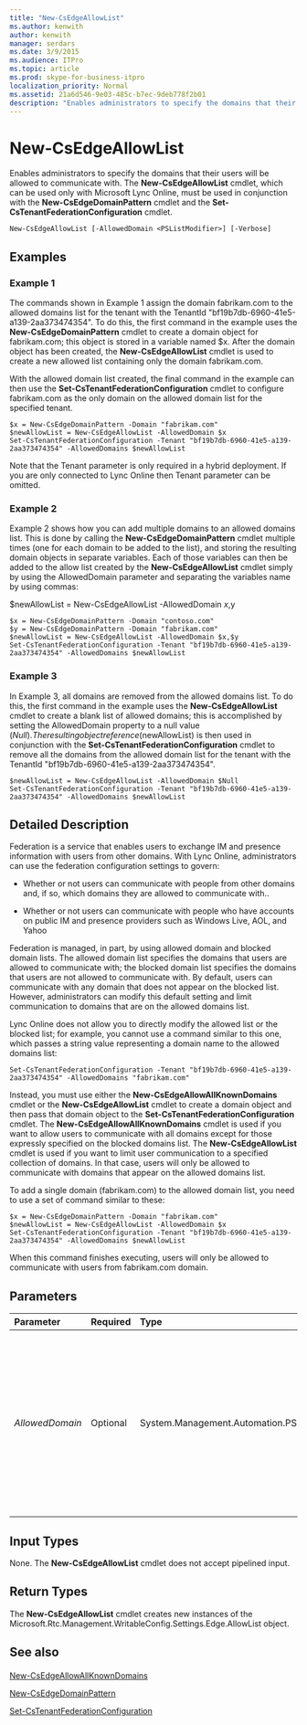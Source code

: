 ```yaml
---
title: "New-CsEdgeAllowList"
ms.author: kenwith
author: kenwith
manager: serdars
ms.date: 3/9/2015
ms.audience: ITPro
ms.topic: article
ms.prod: skype-for-business-itpro
localization_priority: Normal
ms.assetid: 21a6d546-9e03-485c-b7ec-9deb778f2b01
description: "Enables administrators to specify the domains that their users will be allowed to communicate with. The New-CsEdgeAllowList cmdlet, which can be used only with Microsoft Lync Online, must be used in conjunction with the New-CsEdgeDomainPattern cmdlet and the Set-CsTenantFederationConfiguration cmdlet."
---
```


# New-CsEdgeAllowList
 
Enables administrators to specify the domains that their users will be allowed to communicate with. The **New-CsEdgeAllowList** cmdlet, which can be used only with Microsoft Lync Online, must be used in conjunction with the **New-CsEdgeDomainPattern** cmdlet and the **Set-CsTenantFederationConfiguration** cmdlet.
  
```
New-CsEdgeAllowList [-AllowedDomain <PSListModifier>] [-Verbose]
```

## Examples
<a name="Examples"> </a>

### Example 1

The commands shown in Example 1 assign the domain fabrikam.com to the allowed domains list for the tenant with the TenantId "bf19b7db-6960-41e5-a139-2aa373474354". To do this, the first command in the example uses the **New-CsEdgeDomainPattern** cmdlet to create a domain object for fabrikam.com; this object is stored in a variable named $x. After the domain object has been created, the **New-CsEdgeAllowList** cmdlet is used to create a new allowed list containing only the domain fabrikam.com.
  
With the allowed domain list created, the final command in the example can then use the **Set-CsTenantFederationConfiguration** cmdlet to configure fabrikam.com as the only domain on the allowed domain list for the specified tenant.
  
```
$x = New-CsEdgeDomainPattern -Domain "fabrikam.com"
$newAllowList = New-CsEdgeAllowList -AllowedDomain $x
Set-CsTenantFederationConfiguration -Tenant "bf19b7db-6960-41e5-a139-2aa373474354" -AllowedDomains $newAllowList
```

Note that the Tenant parameter is only required in a hybrid deployment. If you are only connected to Lync Online then Tenant parameter can be omitted.
  
### Example 2

Example 2 shows how you can add multiple domains to an allowed domains list. This is done by calling the **New-CsEdgeDomainPattern** cmdlet multiple times (one for each domain to be added to the list), and storing the resulting domain objects in separate variables. Each of those variables can then be added to the allow list created by the **New-CsEdgeAllowList** cmdlet simply by using the AllowedDomain parameter and separating the variables name by using commas:
  
$newAllowList = New-CsEdgeAllowList -AllowedDomain $x,$y
  
```
$x = New-CsEdgeDomainPattern -Domain "contoso.com"
$y = New-CsEdgeDomainPattern -Domain "fabrikam.com"
$newAllowList = New-CsEdgeAllowList -AllowedDomain $x,$y
Set-CsTenantFederationConfiguration -Tenant "bf19b7db-6960-41e5-a139-2aa373474354" -AllowedDomains $newAllowList
```

### Example 3

In Example 3, all domains are removed from the allowed domains list. To do this, the first command in the example uses the **New-CsEdgeAllowList** cmdlet to create a blank list of allowed domains; this is accomplished by setting the AllowedDomain property to a null value ($Null). The resulting object reference ($newAllowList) is then used in conjunction with the **Set-CsTenantFederationConfiguration** cmdlet to remove all the domains from the allowed domain list for the tenant with the TenantId "bf19b7db-6960-41e5-a139-2aa373474354".
  
```
$newAllowList = New-CsEdgeAllowList -AllowedDomain $Null
Set-CsTenantFederationConfiguration -Tenant "bf19b7db-6960-41e5-a139-2aa373474354" -AllowedDomains $newAllowList
```

## Detailed Description
<a name="DetailedDescription"> </a>

Federation is a service that enables users to exchange IM and presence information with users from other domains. With Lync Online, administrators can use the federation configuration settings to govern:
  
- Whether or not users can communicate with people from other domains and, if so, which domains they are allowed to communicate with..
    
- Whether or not users can communicate with people who have accounts on public IM and presence providers such as Windows Live, AOL, and Yahoo
    
Federation is managed, in part, by using allowed domain and blocked domain lists. The allowed domain list specifies the domains that users are allowed to communicate with; the blocked domain list specifies the domains that users are not allowed to communicate with. By default, users can communicate with any domain that does not appear on the blocked list. However, administrators can modify this default setting and limit communication to domains that are on the allowed domains list.
  
Lync Online does not allow you to directly modify the allowed list or the blocked list; for example, you cannot use a command similar to this one, which passes a string value representing a domain name to the allowed domains list:
  
```
Set-CsTenantFederationConfiguration -Tenant "bf19b7db-6960-41e5-a139-2aa373474354" -AllowedDomains "fabrikam.com"
```

Instead, you must use either the **New-CsEdgeAllowAllKnownDomains** cmdlet or the **New-CsEdgeAllowList** cmdlet to create a domain object and then pass that domain object to the **Set-CsTenantFederationConfiguration** cmdlet. The **New-CsEdgeAllowAllKnownDomains** cmdlet is used if you want to allow users to communicate with all domains except for those expressly specified on the blocked domains list. The **New-CsEdgeAllowList** cmdlet is used if you want to limit user communication to a specified collection of domains. In that case, users will only be allowed to communicate with domains that appear on the allowed domains list.
  
To add a single domain (fabrikam.com) to the allowed domain list, you need to use a set of command similar to these:
  
```
$x = New-CsEdgeDomainPattern -Domain "fabrikam.com"
$newAllowList = New-CsEdgeAllowList -AllowedDomain $x
Set-CsTenantFederationConfiguration -Tenant "bf19b7db-6960-41e5-a139-2aa373474354" -AllowedDomains $newAllowList
```

When this command finishes executing, users will only be allowed to communicate with users from fabrikam.com domain.
  
## Parameters
<a name="DetailedDescription"> </a>

|**Parameter**|**Required**|**Type**|**Description**|
|:-----|:-----|:-----|:-----|
| _AllowedDomain_ <br/> |Optional  <br/> |System.Management.Automation.PSListModifier  <br/> |Object reference to the new domain (or set of domains) to be added to the allowed domain list. Domain object references must be created by using the **New-CsEdgeDomainPattern** cmdlet. Multiple domain objects can be added by separating the object references using commas. For example: <br/> -AllowedDomain $x,$y  <br/> |
   
## Input Types
<a name="InputTypes"> </a>

None. The **New-CsEdgeAllowList** cmdlet does not accept pipelined input.
  
## Return Types
<a name="ReturnTypes"> </a>

The **New-CsEdgeAllowList** cmdlet creates new instances of the Microsoft.Rtc.Management.WritableConfig.Settings.Edge.AllowList object.
  
## See also
<a name="ReturnTypes"> </a>

#### 

[New-CsEdgeAllowAllKnownDomains](new-csedgeallowallknowndomains.md)
  
[New-CsEdgeDomainPattern](new-csedgedomainpattern.md)
  
[Set-CsTenantFederationConfiguration](set-cstenantfederationconfiguration.md)

